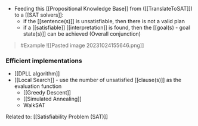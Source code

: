 - Feeding this [[Propositional Knowledge Base]] from ([[TranslateToSAT]]) to a [[SAT solvers]]:
	- if the [[sentence(s)]] is unsatisfiable, then there is not a valid plan
	- if a [[satisfiable]] [[interpretation]] is found, then the [[goal(s) - goal state(s)]] can be achieved (Overall conjunction)
>	#Example 
>	![[Pasted image 20231024155646.png]]
### Efficient implementations
- [[DPLL algorithm]]
- [[Local Search]] - use the number of unsatisfied [[clause(s)]] as the evaluation function
	- [[Greedy Descent]]
	- [[Simulated Annealing]]
	- WalkSAT

Related to: [[Satisfiability Problem (SAT)]] 